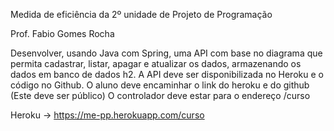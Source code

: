 Medida de eficiência da 2º unidade de Projeto de Programação

Prof. Fabio Gomes Rocha

Desenvolver, usando Java com Spring, uma API com base no diagrama que permita
cadastrar, listar, apagar e atualizar os dados, armazenando os dados em banco de dados h2.
A API deve ser disponibilizada no Heroku e o código no Github.
O aluno deve encaminhar o link do heroku e do github (Este deve ser público)
O controlador deve estar para o endereço /curso

Heroku → https://me-pp.herokuapp.com/curso
